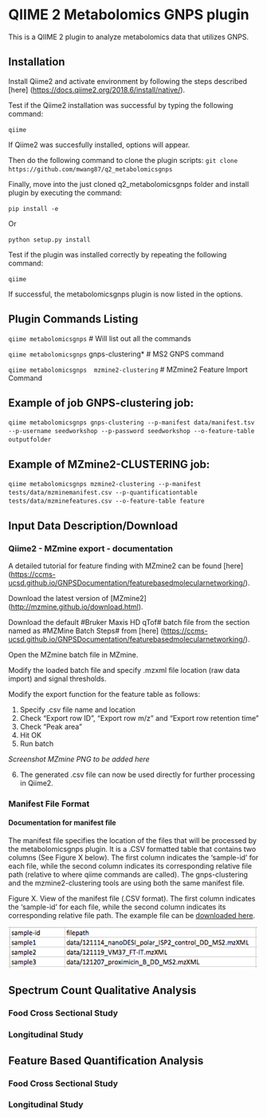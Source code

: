 # QIIME 2 Metabolomics GNPS plugin

This is a QIIME 2 plugin to analyze metabolomics data that utilizes GNPS. 

## Installation

Install Qiime2 and activate environment by following the steps described [here] (https://docs.qiime2.org/2018.6/install/native/).

Test if the Qiime2 installation was successful by typing the following command:

`qiime`

If Qiime2 was succesfully installed, options will appear.

Then do the following command to clone the plugin scripts:
`git clone https://github.com/mwang87/q2_metabolomicsgnps`

Finally, move into the just cloned q2_metabolomicsgnps folder and install plugin by executing the command:

`pip install -e`

Or 

`python setup.py install`

Test if the plugin was installed correctly by repeating the following command:

`qiime`

If successful, the metabolomicsgnps plugin is now listed in the options.

## Plugin Commands Listing

`qiime metabolomicsgnps` # Will list out all the commands

`qiime metabolomicsgnps`  gnps-clustering* # MS2 GNPS command

`qiime metabolomicsgnps  mzmine2-clustering` # MZmine2 Feature Import Command

## Example of job GNPS-clustering job:

`qiime metabolomicsgnps gnps-clustering --p-manifest data/manifest.tsv --p-username seedworkshop --p-password seedworkshop --o-feature-table outputfolder`

## Example of MZmine2-CLUSTERING job:

`qiime metabolomicsgnps mzmine2-clustering --p-manifest tests/data/mzminemanifest.csv --p-quantificationtable tests/data/mzminefeatures.csv --o-feature-table feature`

## Input Data Description/Download

### Qiime2 - MZmine export - documentation

A detailed tutorial for feature finding with MZmine2 can be found [here] (https://ccms-ucsd.github.io/GNPSDocumentation/featurebasedmolecularnetworking/).

Download the latest version of [MZmine2] (http://mzmine.github.io/download.html).

Download the default #Bruker Maxis HD qTof# batch file from the section named as #MZMine Batch Steps# from [here] (https://ccms-ucsd.github.io/GNPSDocumentation/featurebasedmolecularnetworking/).

Open the MZmine batch file in MZmine.

Modify the loaded batch file and specify .mzxml file location (raw data import) and signal thresholds.

Modify the export function for the feature table as follows:

1. Specify .csv file name and location
2. Check “Export row ID”, “Export row m/z” and “Export row retention time”
3. Check “Peak area” 
4. Hit OK
5. Run batch

*Screenshot MZmine PNG to be added here*

6. The generated .csv file can now be used directly for further processing in Qiime2.

### Manifest File Format

#### Documentation for manifest file

The manifest file specifies the location of the files that will be processed by the metabolomicsgnps plugin. It is a .CSV formatted table that contains two columns (See Figure X below). The first column indicates the ‘sample-id’ for each file, while the second column indicates its corresponding relative file path (relative to where qiime commands are called). The gnps-clustering and the mzmine2-clustering tools are using both the same manifest file.

Figure X. View of the manifest file (.CSV format). The first column indicates the ‘sample-id’ for each file, while the second column indicates its corresponding relative file path. The example file can be [downloaded here](https://github.com/mwang87/q2_metabolomicsgnps/raw/master/q2_metabolomicsgnps/tests/data/manifest.tsv).


<img src="img/manifest_file.png"/>

## Spectrum Count Qualitative Analysis

### Food Cross Sectional Study

### Longitudinal Study

## Feature Based Quantification Analysis

### Food Cross Sectional Study

### Longitudinal Study

